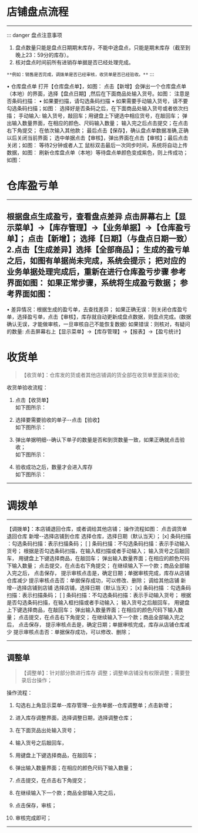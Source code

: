 # 店铺盘点流程
---
::: danger 盘点注意事项

1. 盘点数量只能是盘点日期期末库存，不能中途盘点，只能是期末库存（截至到晚上23：59分的库存）。  
2. 核对盘点时间前所有进销存单据是否已经处理完成。  

`**例如：销售是否完成，调拨单是否已经审核，收货单是否已经验收。**`
:::

• 仓库盘点单
打开【仓库盘点单】，如图：
点击【新增】会弹出一个仓库盘点单（本地）的界面，选择【盘点日期】,然后在下面商品处输入货号。如图：
注意是否条码扫描： 
• 如果要扫描，请勾选条码扫描 
• 如果需要手动输入货号，请不要勾选条码扫描；如图： 
选择好是否条码之后，在下面商品处输入货号或者依次扫描；
手动输入:
输入货号，敲回车；用键盘上下键选中相应货号，在敲回车；
弹出输入数量界面，在相应的颜色、尺码输入数量；
输入完之后点击提交；在点击右下角提交；
在依次输入其他款；
最后点击【保存】，确认盘点单数据准确,正确以后关闭当前界面；
选中单据点击【审核】，弹出界面在点击【审核】；最后点击关闭；如图：
等待2分钟或者人工 鼠标双击最后一次同步时间，系统将自动上传数据，如图： 
刷新仓库盘点单（本地）等待盘点单颜色变成紫色，则上传成功；如图： 

# 仓库盈亏单
---
根据盘点生成盈亏，查看盘点差异
点击屏幕右上【显示菜单】→【库存管理】→【业务单据】→【仓库盈亏单】； 
点击【新增】；
选择【日期】（与盘点日期一致）2.点击【生成差异】选择【全部商品】； 
生成的盈亏单之后，如图有单据尚未完成，系统会提示； 
把对应的业务单据处理完成后，重新在进行仓库盈亏步骤 
参考界面如图： 
如果正常步骤，系统将生成盈亏数据； 
参考界面如图： 
---
• 差异情况：根据生成的盈亏单，去查找差异； 
如果正确无误：则关闭仓库盈亏单，选择盈亏单，点击【审核】，库存就自动更新成盘点数据，则盘点完成。(数据确认无误，才能做审核，一旦审核自己不能恢复数据) 
如果错误：则核对，有疑问的数量: 
点击屏幕右上【显示菜单】→【库存管理】→【报表】→【盈亏统计】 

# 收货单  

> 【收货单】：仓库发的货或者其他店铺调的货全部在收货单里面来验收;  

收货单验收流程：  
1. 点击【收货单】  
   如下图所示：
     
2. 选择要需要验收的单子--点击【验收】  
   如下图所示：
3. 弹出单据明细--确认下单子的数量是否和到货数量一致，如果正确就点击验收；  
   如下图所示：
    
4. 验收成功之后，数量才会进入库存  
   如下图所示：

***
# 调拨单  
---
【调拨单】：本店铺退回仓库，或者调给其他店铺； 
操作流程如图： 
点击调货单
退回仓库
新增--选择店铺到仓库
选择仓库，选择日期（默认当天）；
[x] 条码扫描 ：勾选条码扫描：表示扫描条码；
[ ] 条码扫描：不勾选条码扫描：表示手动输入货号；
根据是否勾选条码扫描，在输入框扫描或者手动输入；
输入货号之后敲回车，
用键盘上下键选择商品，在敲回车；
弹出输入数量界面；在相应的颜色尺码下输入数量；
点击提交，在点击右下角提交；
在继续输入下一个款；商品全部输入完之后，
点击保存，
提示审核点击是，确定日期；单据审核完成，库存从店铺仓库减少
提示审核点击否：单据保存成功，可以修改、删除；
调给其他店铺
新增--选择店铺到店铺
选择店铺，选择日期（默认当天）；
[x] 条码扫描 ：勾选条码扫描：表示扫描条码；
[ ] 条码扫描：不勾选条码扫描：表示手动输入货号；
根据是否勾选条码扫描，在输入框扫描或者手动输入；
输入货号之后敲回车，
用键盘上下键选择商品，在敲回车；
弹出输入数量界面；在相应的颜色尺码下输入数量；
点击提交，在点击右下角提交；
在继续输入下一个款；商品全部输入完之后，
点击保存，
提示审核点击是，确定日期；单据审核完成，库存从店铺仓库减少
提示审核点击否：单据保存成功，可以修改、删除；
*** 
## 调整单  
>【调整单】：针对部分款进行库存 调整；调整单店铺没有权限调整；需要登录后台操作；  

操作流程：  

1. 勾选右上角显示菜单--库存管理--业务单据--仓库调整单；点击新增；  

2. 进入库存调整界面，选择调整日期，选择调整仓库；  

3. 在下面货品出处输入货号；  

4. 输入货号之后敲回车，  
5. 用键盘上下键选择商品，在敲回车；  
6. 弹出输入数量界面；在相应的颜色尺码下输入数量；  
7. 点击提交，在点击右下角提交；  
8. 在继续输入下一个款；商品全部输入完之后，  
9. 点击保存，审核；  
10. 审核完成即可； 
***
